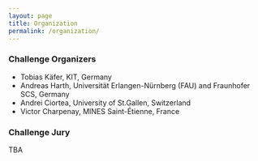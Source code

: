 ```yaml
---
layout: page
title: Organization
permalink: /organization/
---
```

<h3>Challenge Organizers</h3>

* Tobias Käfer, KIT, Germany
* Andreas Harth, Universität Erlangen-Nürnberg (FAU) and Fraunhofer SCS, Germany
* Andrei Ciortea, University of St.Gallen, Switzerland
* Victor Charpenay, MINES Saint-Étienne, France



<h3>Challenge Jury</h3>

TBA
